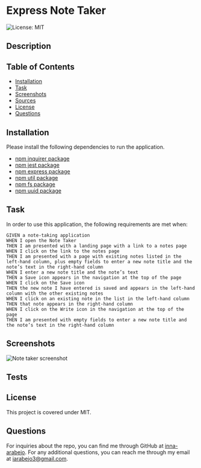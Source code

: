 # Express Note Taker

![License: MIT](https://img.shields.io/badge/License-MIT-yellow.svg)

## Description


## Table of Contents
* [Installation](#installation)
* [Task](#task)
* [Screenshots](#screenshots)
* [Sources](#sources)
* [License](#license)
* [Questions](#questions)

## Installation
Please install the following dependencies to run the application. 
* [npm inquirer package](https://www.npmjs.com/package/inquirer)
* [npm jest package](https://www.npmjs.com/package/jest)
* [npm express package](https://www.npmjs.com/package/express)
* [npm util package](https://www.npmjs.com/package/util)
* [npm fs package](https://www.npmjs.com/package/fs-extra)
* [npm uuid package](https://www.npmjs.com/package/uuid)

## Task
In order to use this application, the following requirements are met when:
```
GIVEN a note-taking application
WHEN I open the Note Taker
THEN I am presented with a landing page with a link to a notes page
WHEN I click on the link to the notes page
THEN I am presented with a page with existing notes listed in the left-hand column, plus empty fields to enter a new note title and the note’s text in the right-hand column
WHEN I enter a new note title and the note’s text
THEN a Save icon appears in the navigation at the top of the page
WHEN I click on the Save icon
THEN the new note I have entered is saved and appears in the left-hand column with the other existing notes
WHEN I click on an existing note in the list in the left-hand column
THEN that note appears in the right-hand column
WHEN I click on the Write icon in the navigation at the top of the page
THEN I am presented with empty fields to enter a new note title and the note’s text in the right-hand column
```

## Screenshots
![Note taker screenshot](./)

## Tests


## License
 This project is covered under MIT.

## Questions
For inquiries about the repo, you can find me through GitHub at [inna-arabejo](https://github.com/inna-arabejo). 
For any additional questions, you can reach me through my email at [iarabejo3@gmail.com](mailto:iarabejo3@gmail.com).

